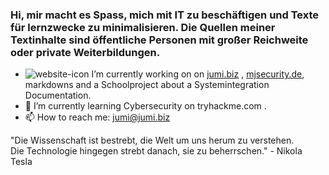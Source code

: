 ### Hi, mir macht es Spass, mich mit IT zu beschäftigen und Texte für lernzwecke zu minimalisieren. Die Quellen meiner Textinhalte sind öffentliche Personen mit großer Reichweite oder private Weiterbildungen.

- ![website-icon](https://jumi.biz/assets/img/ico/jumi.ico) I’m currently working on  on [jumi.biz](https://jumi.biz) , [mjsecurity.de](https://mjsecurity.de), markdowns and a Schoolproject about a Systemintegration Documentation.
- 🌱 I’m currently learning Cybersecurity on tryhackme.com .
- 📫 How to reach me: jumi@jumi.biz

"Die Wissenschaft ist bestrebt, die Welt um uns herum zu verstehen.<br>
Die Technologie hingegen strebt danach, sie zu beherrschen." - Nikola Tesla
